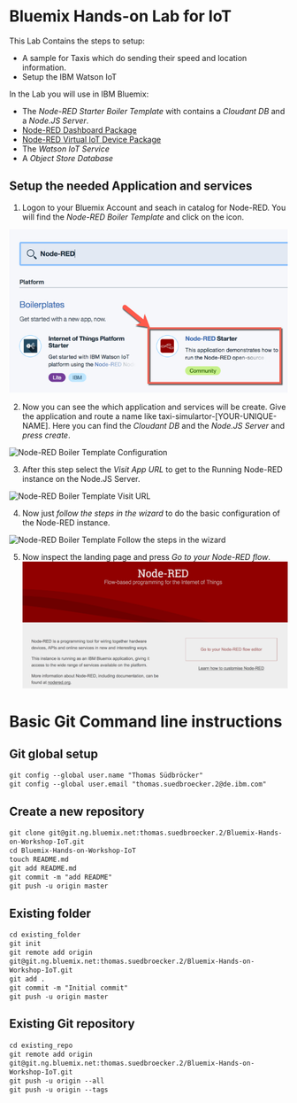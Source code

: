 # Bluemix Hands-on Lab for IoT


This Lab Contains the steps to setup:

* A sample for Taxis which do sending their speed and location information.
* Setup the IBM Watson IoT

In the Lab you will use in IBM Bluemix:
* The *Node-RED Starter* _Boiler Template_ with contains a *Cloudant DB* and a *Node.JS Server*.
* [Node-RED Dashboard Package](https://flows.nodered.org/node/node-red-dashboard)
* [Node-RED Virtual IoT Device Package](https://www.npmjs.com/package/node-red-contrib-iot-virtual-device)
* The *Watson IoT Service*
* A *Object Store Database*


## Setup the needed Application and services


1. Logon to your Bluemix Account and seach in catalog for Node-RED. You will find the *Node-RED Boiler Template* and click on the icon.

![Node-RED Boiler Template](images/01_Node-RED_Starter.jpg)

2. Now you can see the which application and services will be create. Give the application and route a name like taxi-simulartor-[YOUR-UNIQUE-NAME]. Here you can find the *Cloudant DB* and the *Node.JS Server* and *press create*.

![Node-RED Boiler Template Configuration](images/02_Node-RED_Starter-Setup.jpg)

3. After this step select the *Visit App URL* to get to the Running Node-RED instance on the Node.JS Server.

![Node-RED Boiler Template Visit URL](images/02_Node-RED_Starter-Visit-URL.jpg)

4. Now just *follow the steps in the wizard* to do the basic configuration of the Node-RED instance.

![Node-RED Boiler Template Follow the steps in the wizard](images/04_Node-RED_Follow_the_Steps_in_the_wizard)

5. Now inspect the landing page and press *Go to your Node-RED flow*.
![Node-RED Boiler Template Inspect the landing page and press go to node red_ ditor](images/05_Node-RED_Inspect_the_landing_page_and_press_go_to_node_red_editor.jpg)

# Basic Git Command line instructions

## Git global setup

```
git config --global user.name "Thomas Südbröcker"
git config --global user.email "thomas.suedbroecker.2@de.ibm.com"
```
## Create a new repository

```
git clone git@git.ng.bluemix.net:thomas.suedbroecker.2/Bluemix-Hands-on-Workshop-IoT.git
cd Bluemix-Hands-on-Workshop-IoT
touch README.md
git add README.md
git commit -m "add README"
git push -u origin master
```

## Existing folder

```
cd existing_folder
git init
git remote add origin git@git.ng.bluemix.net:thomas.suedbroecker.2/Bluemix-Hands-on-Workshop-IoT.git
git add .
git commit -m "Initial commit"
git push -u origin master
```

## Existing Git repository

```
cd existing_repo
git remote add origin git@git.ng.bluemix.net:thomas.suedbroecker.2/Bluemix-Hands-on-Workshop-IoT.git
git push -u origin --all
git push -u origin --tags
```
